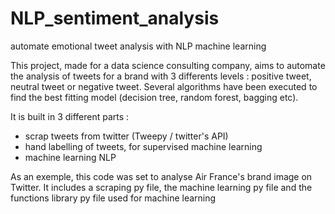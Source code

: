 # NLP_sentiment_analysis
automate emotional tweet analysis with NLP machine learning

This project, made for a data science consulting company, aims to automate the analysis of tweets for a brand with 3 differents levels : 
positive tweet, neutral tweet or negative tweet.
Several algorithms have been executed to find the best fitting model (decision tree, random forest, bagging etc).

It is built in 3 different parts : 
- scrap tweets from twitter (Tweepy / twitter's API)
- hand labelling of tweets, for supervised machine learning
- machine learning NLP

As an exemple, this code was set to analyse Air France's brand image on Twitter. It includes a scraping py file, the machine learning py file and the functions library py file used for machine learning
